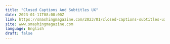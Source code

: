 ```yaml
---
title: "Closed Captions And Subtitles UX"
date: 2023-01-11T08:00:00Z
link: https://smashingmagazine.com/2023/01/closed-captions-subtitles-ux/?utm_medium=RSS&utm_source=news.12bit.vn
site: www.smashingmagazine.com
language: English
draft: false
---
```

